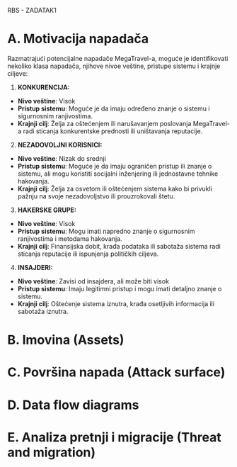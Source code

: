 RBS - ZADATAK1
# A. Motivacija napadača
Razmatrajući potencijalne napadače MegaTravel-a, moguće je identifikovati nekoliko klasa napadača, njihove nivoe veštine, pristupe sistemu i krajnje ciljeve:

1) **KONKURENCIJA:**
- **Nivo veštine**: Visok
- **Pristup sistemu**: Moguće je da imaju određeno znanje o sistemu i sigurnosnim ranjivostima.
- **Krajnji cilj**: Želja za oštećenjem ili narušavanjem poslovanja MegaTravel-a radi sticanja konkurentske prednosti ili uništavanja reputacije.

2) **NEZADOVOLJNI KORISNICI:**
- **Nivo veštine**: Nizak do srednji
- **Pristup sistemu**: Moguće je da imaju ograničen pristup ili znanje o sistemu, ali mogu koristiti socijalni inženjering ili jednostavne tehnike hakovanja.
- **Krajnji cilj**: Želja za osvetom ili oštećenjem sistema kako bi privukli pažnju na svoje nezadovoljstvo ili prouzrokovali štetu.

3) **HAKERSKE GRUPE:**
- **Nivo veštine**: Visok
- **Pristup sistemu**: Mogu imati napredno znanje o sigurnosnim ranjivostima i metodama hakovanja.
- **Krajnji cilj**: Finansijska dobit, krađa podataka ili sabotaža sistema radi sticanja reputacije ili ispunjenja političkih ciljeva.

4) **INSAJDERI:**
- **Nivo veštine**: Zavisi od insajdera, ali može biti visok
- **Pristup sistemu**: Imaju legitimni pristup i mogu imati detaljno znanje o sistemu.
- **Krajnji cilj**: Oštećenje sistema iznutra, krađa osetljivih informacija ili sabotaža iznutra.

# B. Imovina (Assets)
# C. Površina napada (Attack surface)
# D. Data flow diagrams
# E. Analiza pretnji i migracije (Threat and migration)
